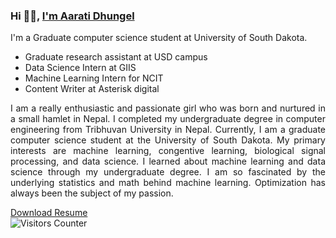 ### Hi 👋🏽, [I'm Aarati Dhungel](https://dhungelaarati.com.np/)  
<div style="text-align: justify">
 
<p>
I'm a Graduate computer science student at University of South Dakota. 
<ul> 
<li>Graduate research assistant at USD campus</li>
<li>Data Science Intern at GIIS </li>
<li>Machine Learning Intern for NCIT </li>
<li>Content Writer at Asterisk digital</li>
</ul>
</p>
 
<p>
I am a really enthusiastic and passionate girl who was born and nurtured in a small hamlet in Nepal. I completed my undergraduate degree in computer engineering from Tribhuvan University in Nepal. Currently, I am a graduate computer science student at the University of South Dakota. My primary interests are machine learning, congentive learning, biological signal processing, and data science. I learned about machine learning and data science through my undergraduate degree. I am so fascinated by the underlying statistics and math behind machine learning. Optimization has always been the subject of my passion.
 
</p>


 
</div>

[Download Resume](https://dhungelaarati.com.np/)  
<img src="https://visitor-badge.glitch.me/badge?page_id=aaratidh.aaratidh" alt="Visitors Counter">
 
